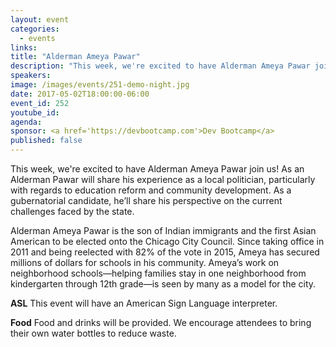 ```yaml
---
layout: event
categories: 
  - events
links:
title: "Alderman Ameya Pawar"
description: "This week, we're excited to have Alderman Ameya Pawar join us! As an Alderman Pawar will share his experience as a local politician, particularly with regards to education reform and community development. As a gubernatorial candidate, he’ll share his perspective on the current challenges faced by the state."
speakers:
image: /images/events/251-demo-night.jpg
date: 2017-05-02T18:00:00-06:00
event_id: 252
youtube_id: 
agenda: 
sponsor: <a href='https://devbootcamp.com'>Dev Bootcamp</a>
published: false
---
```


This week, we're excited to have Alderman Ameya Pawar join us! As an Alderman Pawar will share his experience as a local politician, particularly with regards to education reform and community development. As a gubernatorial candidate, he’ll share his perspective on the current challenges faced by the state.

Alderman Ameya Pawar is the son of Indian immigrants and the first Asian American to be elected onto the Chicago City Council. Since taking office in 2011 and being reelected with 82% of the vote in 2015, Ameya has secured millions of dollars for schools in his community. Ameya’s work on neighborhood schools—helping families stay in one neighborhood from kindergarten through 12th grade—is seen by many as a model for the city. 

**ASL** This event will have an American Sign Language interpreter.

**Food** Food and drinks will be provided. We encourage attendees to bring their own water bottles to reduce waste.
